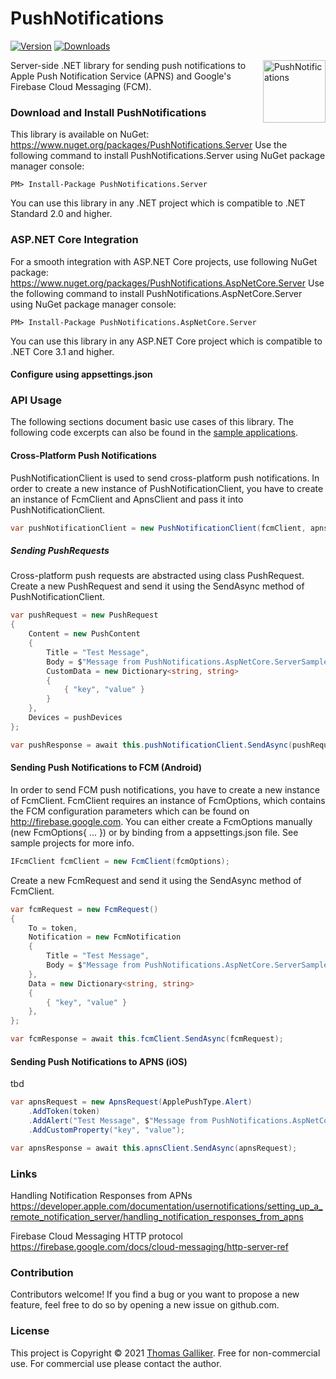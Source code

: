 # PushNotifications
[![Version](https://img.shields.io/nuget/v/PushNotifications.Server.svg)](https://www.nuget.org/packages/PushNotifications.Server)  [![Downloads](https://img.shields.io/nuget/dt/PushNotifications.Server.svg)](https://www.nuget.org/packages/PushNotifications.Server)

<img src="https://raw.githubusercontent.com/thomasgalliker/PushNotifications/develop/Images/logo.png" height="100" alt="PushNotifications" align="right">
Server-side .NET library for sending push notifications to Apple Push Notification Service (APNS) and Google's Firebase Cloud Messaging (FCM).

### Download and Install PushNotifications
This library is available on NuGet: https://www.nuget.org/packages/PushNotifications.Server
Use the following command to install PushNotifications.Server using NuGet package manager console:

    PM> Install-Package PushNotifications.Server

You can use this library in any .NET project which is compatible to .NET Standard 2.0 and higher.

### ASP.NET Core Integration
For a smooth integration with ASP.NET Core projects, use following NuGet package: https://www.nuget.org/packages/PushNotifications.AspNetCore.Server
Use the following command to install PushNotifications.AspNetCore.Server using NuGet package manager console:

    PM> Install-Package PushNotifications.AspNetCore.Server

You can use this library in any ASP.NET Core project which is compatible to .NET Core 3.1 and higher.

#### Configure using appsettings.json

### API Usage
The following sections document basic use cases of this library. The following code excerpts can also be found in the [sample applications](https://github.com/thomasgalliker/PushNotifications/tree/develop/Samples).

#### Cross-Platform Push Notifications
PushNotificationClient is used to send cross-platform push notifications. In order to create a new instance of PushNotificationClient, you have to create an instance of FcmClient and ApnsClient and pass it into PushNotificationClient.
```C#
var pushNotificationClient = new PushNotificationClient(fcmClient, apnsClient);
```
##### Sending PushRequests
Cross-platform push requests are abstracted using class PushRequest. Create a new PushRequest and send it using the SendAsync method of PushNotificationClient.
```C#
var pushRequest = new PushRequest
{
    Content = new PushContent
    {
        Title = "Test Message",
        Body = $"Message from PushNotifications.AspNetCore.ServerSample @ {DateTime.Now}",
        CustomData = new Dictionary<string, string>
        {
            { "key", "value" }
        }
    },
    Devices = pushDevices
};

var pushResponse = await this.pushNotificationClient.SendAsync(pushRequest);
```


#### Sending Push Notifications to FCM (Android)
In order to send FCM push notifications, you have to create a new instance of FcmClient. FcmClient requires an instance of FcmOptions, which contains the FCM configuration parameters which can be found on http://firebase.google.com.
You can either create a FcmOptions manually (new FcmOptions{ ... }) or by binding from a appsettings.json file. See sample projects for more info.
```C#
IFcmClient fcmClient = new FcmClient(fcmOptions);
```
Create a new FcmRequest and send it using the SendAsync method of FcmClient.
```C#
var fcmRequest = new FcmRequest()
{
    To = token,
    Notification = new FcmNotification
    {
        Title = "Test Message",
        Body = $"Message from PushNotifications.AspNetCore.ServerSample @ {DateTime.Now}",
    },
    Data = new Dictionary<string, string>
    {
        { "key", "value" }
    },
};

var fcmResponse = await this.fcmClient.SendAsync(fcmRequest);
```

#### Sending Push Notifications to APNS (iOS)
tbd
```C#
var apnsRequest = new ApnsRequest(ApplePushType.Alert)
    .AddToken(token)
    .AddAlert("Test Message", $"Message from PushNotifications.AspNetCore.ServerSample @ {DateTime.Now}")
    .AddCustomProperty("key", "value");

var apnsResponse = await this.apnsClient.SendAsync(apnsRequest);
```

### Links
Handling Notification Responses from APNs
https://developer.apple.com/documentation/usernotifications/setting_up_a_remote_notification_server/handling_notification_responses_from_apns

Firebase Cloud Messaging HTTP protocol
https://firebase.google.com/docs/cloud-messaging/http-server-ref

### Contribution
Contributors welcome! If you find a bug or you want to propose a new feature, feel free to do so by opening a new issue on github.com.

### License
This project is Copyright &copy; 2021 [Thomas Galliker](https://ch.linkedin.com/in/thomasgalliker). Free for non-commercial use. For commercial use please contact the author.
